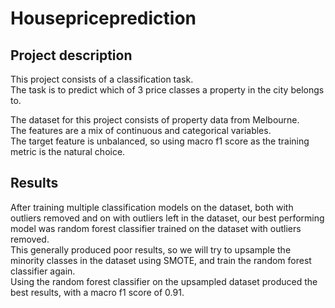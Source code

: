 # Housepriceprediction

## Project description
This project consists of a classification task.\
The task is to predict which of 3 price classes a property in the city belongs to.

The dataset for this project consists of property data from Melbourne.\
The features are a mix of continuous and categorical variables.\
The target feature is unbalanced, so using macro f1 score as the training metric is the natural choice.


## Results
After training multiple classification models on the dataset, both with outliers removed and on with outliers left in the dataset, our best performing model was random forest classifier trained on the dataset with outliers removed. \
This generally produced poor results, so we will try to upsample the minority classes in the dataset using SMOTE, and train the random forest classifier again. \
Using the random forest classifier on the upsampled dataset produced the best results, with a macro f1 score of 0.91.
